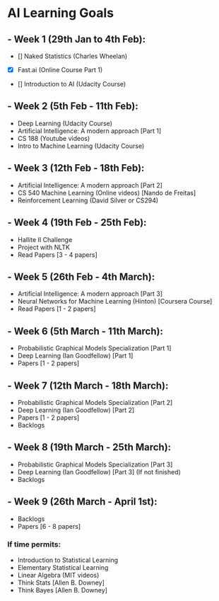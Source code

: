 # AI Learning Goals

## - Week 1 (29th Jan to 4th Feb):
- [] Naked Statistics (Charles Wheelan)
- [X] Fast.ai (Online Course Part 1)
- [] Introduction to AI (Udacity Course)

## - Week 2 (5th Feb - 11th Feb):
- Deep Learning (Udacity Course)
- Artificial Intelligence: A modern approach [Part 1]
- CS 188 (Youtube videos)
- Intro to Machine Learning (Udacity Course)

## - Week 3 (12th Feb - 18th Feb):
- Artificial Intelligence: A modern approach [Part 2]
- CS 540 Machine Learning (Online videos) [Nando de Freitas]
- Reinforcement Learning (David Silver or CS294)

## - Week 4 (19th Feb - 25th Feb):
- Hallite II Challenge
- Project with NLTK
- Read Papers [3 - 4 papers]

## - Week 5 (26th Feb - 4th March):
- Artificial Intelligence: A modern approach [Part 3]
- Neural Networks for Machine Learning (Hinton) [Coursera Course]
- Read Papers [1 - 2 papers]

## - Week 6 (5th March - 11th March):
- Probabilistic Graphical Models Specialization [Part 1]
- Deep Learning (Ian Goodfellow) [Part 1]
- Papers [1 - 2 papers]

## - Week 7 (12th March - 18th March):
- Probabilistic Graphical Models Specialization [Part 2]
- Deep Learning (Ian Goodfellow) [Part 2]
- Papers [1 - 2 papers]
- Backlogs

## - Week 8 (19th March - 25th March):
- Probabilistic Graphical Models Specialization [Part 3]
- Deep Learning (Ian Goodfellow) [Part 3] (If not finished)
- Backlogs

## - Week 9 (26th March - April 1st):
- Backlogs
- Papers [6 - 8 papers]


### If time permits:
- Introduction to Statistical Learning
- Elementary Statistical Learning
- Linear Algebra (MIT videos)
- Think Stats [Allen B. Downey]
- Think Bayes [Allen B. Downey]

